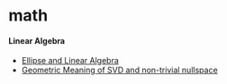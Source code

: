 # math

#### Linear Algebra
 - [Ellipse and Linear Algebra](https://www.math.washington.edu/~king/coursedir/m308a01/Projects/m308a01-pdf/brown.pdf)
 - [Geometric Meaning of SVD and non-trivial nullspace](http://www.cs.cornell.edu/courses/cs3220/2009sp/notes/svd.pdf)
